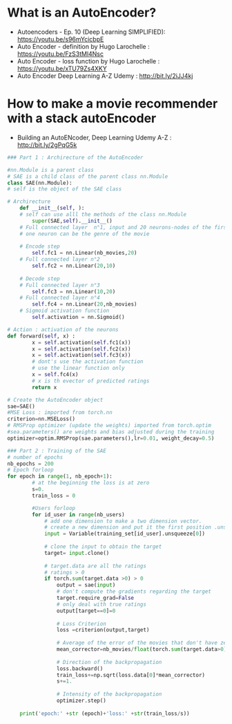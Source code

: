 # What is an AutoEncoder? 
* Autoencoders - Ep. 10 (Deep Learning SIMPLIFIED): https://youtu.be/s96mYcicbpE
* Auto Encoder - definition by Hugo Larochelle : https://youtu.be/FzS3tMl4Nsc
* Auto Encoder - loss function by Hugo Larochelle : https://youtu.be/xTU79Zs4XKY
* Auto Encoder Deep Learning A-Z Udemy : http://bit.ly/2iJJ4kj

# How to make a movie recommender with a stack autoEncoder 
* Building an AutoENcoder, Deep Learning Udemy A-Z : http://bit.ly/2gPqG5k

```python
### Part 1 : Archirecture of the AutoEncoder 

#nn.Module is a parent class 
# SAE is a child class of the parent class nn.Module
class SAE(nn.Module): 
# self is the object of the SAE class 

# Archirecture 
	def __init__(self, ): 
	# self can use alll the methods of the class nn.Module
		super(SAE,self).__init__()
	# Full connected layer  n°1, input and 20 neurons-nodes of the first layer
	# one neuron can be the genre of the movie
	
	# Encode step 
		self.fc1 = nn.Linear(nb_movies,20)
	# Full connected layer n°2 
		self.fc2 = nn.Linear(20,10)
	
	# Decode step 
	# Full connected layer n°3
		self.fc3 = nn.Linear(10,20) 
	# Full connected layer n°4
		self.fc4 = nn.Linear(20,nb_movies) 
	# Sigmoid activation function 
		self.activation = nn.Sigmoid()

# Action : activation of the neurons
def forward(self, x) : 
		x = self.activation(self.fc1(x))
		x = self.activation(self.fc2(x))
		x = self.activation(self.fc3(x))
		# dont's use the activation function 
		# use the linear function only 
		x = self.fc4(x)
		# x is th evector of predicted ratings
		return x 

# Create the AutoEncoder object 
sae=SAE()
#MSE Loss : imported from torch.nn 
criterion=nn.MSELoss() 
# RMSProp optimizer (update the weights) imported from torch.optim 
#sea.parameters() are weights and bias adjusted during the training
optimizer=optim.RMSProp(sae.parameters(),lr=0.01, weight_decay=0.5)

### Part 2 : Training of the SAE 
# number of epochs 
nb_epochs = 200 
# Epoch forloop 
for epoch in range(1, nb_epoch+1): 
		# at the beginning the loss is at zero
		s=0.
		train_loss = 0 

		#Users forloop 
		for id_user in range(nb_users)
			# add one dimension to make a two dimension vector.
			# create a new dimension and put it the first position .unsqueeze[0]
			input = Variable(training_set[id_user].unsqueeze[0])
			
			# clone the input to obtain the target  
			target= input.clone()
			
			# target.data are all the ratings 
			# ratings > 0
			if torch.sum(target.data >0) > 0
				output = sae(input)
				# don't compute the gradients regarding the target
				target.require_grad=False 
				# only deal with true ratings 
				output[target==0]=0
				
				# Loss Criterion 
				loss =criterion(output,target)
				
				# Average of the error of the movies that don't have zero ratings
				mean_corrector=nb_movies/float(torch.sum(target.data>0)+1e-10)
				
				# Direction of the backpropagation 
				loss.backward()
				train_loss+=np.sqrt(loss.data[0]*mean_corrector)
				s+=1.
				
				# Intensity of the backpropagation 
				optimizer.step()
		
	print('epoch:' +str (epoch)+'loss:' +str(train_loss/s))
```

